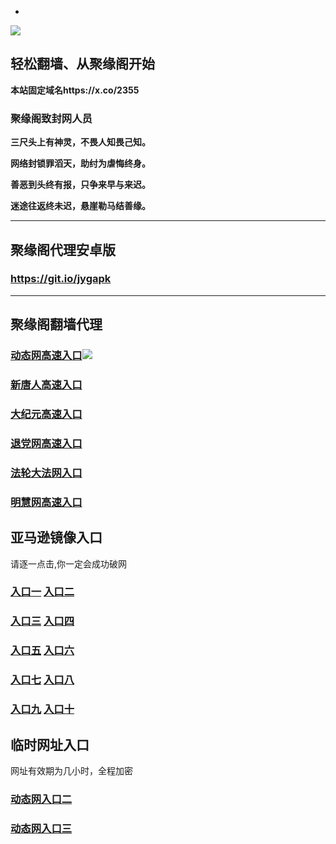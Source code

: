 * 
![](https://raw.githubusercontent.com/hao369/a/master/j.jpg)



## 轻松翻墙、从聚缘阁开始

**本站固定域名https://x.co/2355**

### 聚缘阁致封网人员

**三尺头上有神灵，不畏人知畏己知。**

**网络封锁罪滔天，助纣为虐悔终身。**

**善恶到头终有报，只争来早与来迟。**

**迷途往返终未迟，悬崖勒马结善缘。**

***



##  聚缘阁代理安卓版

### https://git.io/jygapk


***



## 聚缘阁翻墙代理 



### [动态网高速入口](https://ilykyqso84.execute-api.us-east-2.amazonaws.com/i87654/?id=2)![](https://raw.githubusercontent.com/hao369/a/master/jygdl.gif)

### [新唐人高速入口](https://ilykyqso84.execute-api.us-east-2.amazonaws.com/i87654/?id=5)

### [大纪元高速入口](https://ilykyqso84.execute-api.us-east-2.amazonaws.com/i87654/?id=7)

### [退党网高速入口](https://ilykyqso84.execute-api.us-east-2.amazonaws.com/i87654/?id=8)

### [法轮大法网入口](https://ilykyqso84.execute-api.us-east-2.amazonaws.com/i87654/?id=15)

### [明慧网高速入口](https://ilykyqso84.execute-api.us-east-2.amazonaws.com/i87654/?id=3)















## 亚马逊镜像入口 

请逐一点击,你一定会成功破网

### **[入口一](http://x.co/2244)** **[入口二](http://x.co/3824)**


### **[入口三](https://s3.eu-central-1.amazonaws.com/jyg3/index.html)**  **[入口四](https://s3-ap-southeast-1.amazonaws.com/jyg4/index.html)**

### **[入口五](https://s3.ap-south-1.amazonaws.com/jyg5/index.html)**  **[入口六](https://s3-us-west-1.amazonaws.com/jyg6/index.html)**


###  **[入口七](https://s3-us-west-2.amazonaws.com/jyg7/index.html)**  **[入口八](https://s3-eu-west-1.amazonaws.com/jyg8/index.html)**


###  **[入口九](https://s3-ap-northeast-1.amazonaws.com/jyg9/index.html)**  **[入口十](https://s3.amazonaws.com/dtw/index.html)**



## 临时网址入口 

网址有效期为几小时，全程加密

### [动态网入口二](https://x.co/ddg)

### [动态网入口三](https://x.co/ddf)



